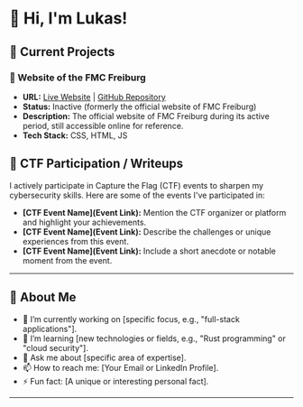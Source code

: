 # 👋 Hi, I'm Lukas!

## 🚀 Current Projects

### 🌟 Website of the FMC Freiburg
- **URL:** [Live Website](https://fmc-webseite.web.app/home) | [GitHub Repository](https://github.com/luk4sf/FMC_Webseite)  
- **Status:** Inactive (formerly the official website of FMC Freiburg)  
- **Description:** The official website of FMC Freiburg during its active period, still accessible online for reference.
- **Tech Stack:** CSS, HTML, JS

## 🎯 CTF Participation / Writeups

I actively participate in Capture the Flag (CTF) events to sharpen my cybersecurity skills. Here are some of the events I've participated in:

- **[CTF Event Name](Event Link):** Mention the CTF organizer or platform and highlight your achievements.
- **[CTF Event Name](Event Link):** Describe the challenges or unique experiences from this event.
- **[CTF Event Name](Event Link):** Include a short anecdote or notable moment from the event.

---

## 🌱 About Me

- 🔭 I’m currently working on [specific focus, e.g., "full-stack applications"].
- 🌱 I’m learning [new technologies or fields, e.g., "Rust programming" or "cloud security"].
- 💬 Ask me about [specific area of expertise].
- 📫 How to reach me: [Your Email or LinkedIn Profile].
- ⚡ Fun fact: [A unique or interesting personal fact].

---

